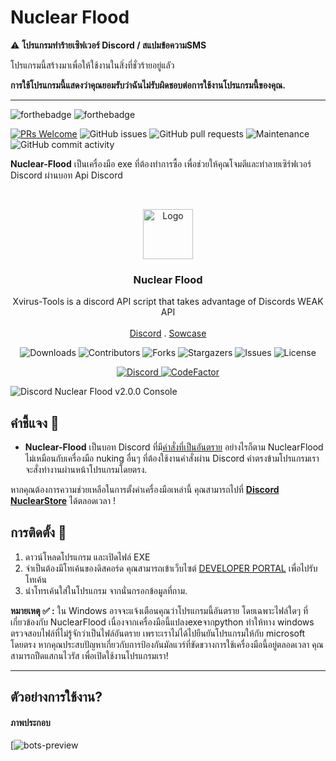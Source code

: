 # Nuclear Flood
⚠️ **โปรแกรมทำร้ายเซิฟเวอร์ Discord / สแปมข้อความSMS**

โปรแกรมนี้สร้างมาเพื่อให้ใช้งานในสิ่งที่ชั่วร้ายอยู่แลัว

**การใช้โปรแกรมนี้แสดงว่าคุณยอมรับว่าฉันไม่รับผิดชอบต่อการใช้งานโปรแกรมนี้ของคุณ.**

---

![forthebadge](https://forthebadge.com/images/badges/made-with-python.svg)
![forthebadge](http://forthebadge.com/images/badges/built-with-love.svg)

[![PRs Welcome](https://img.shields.io/badge/PRs-welcome-brightgreen.svg?style=shields)](http://makeapullrequest.com)
![GitHub issues](https://img.shields.io/github/issues/the-cult-of-integral/discord-raidkit)
![GitHub pull requests](https://img.shields.io/github/issues-pr/9P9/Discord-QR-Token-Logger)
![Maintenance](https://img.shields.io/maintenance/yes/2023)
![GitHub commit activity](https://img.shields.io/github/commit-activity/m/the-cult-of-integral/discord-raidkit)

**Nuclear-Flood** เป็นเครื่องมือ exe ที่ต้องทำการซื้อ เพื่อช่วยให้คุณโจมตีและทำลายเซิร์ฟเวอร์ Discord ผ่านบอท Api Discord

<br/>
<p align="center">
  <a href="https://discord.gg/HFvska6UTZ">
    <img src="[https://xvirus.lol/xicon.png](https://media.discordapp.net/attachments/944805030161170502/1176167251339116655/White_Orange_Modern_N_Alphabet_Tech_Business_Logo_1.png)" alt="Logo" width="80" height="80">
  </a>

  <h3 align="center">Nuclear Flood</h3>

  <p align="center">
    Xvirus-Tools is a discord API script that takes advantage of Discords WEAK API
    <br/>
    <br/>
    <a href="https://discord.gg/xvirustool">Discord</a>
    .
    <a href="https://xvirus.lol/showcase.mp4">Sowcase</a>
  </p>
</p>

<p align="center">
  <img alt="Downloads" src="https://img.shields.io/github/downloads/Xvirus-Team/xvirus-tools/total">
  <img alt="Contributors" src="https://img.shields.io/github/contributors/Xvirus-Team/xvirus-tools?color=dark-green">
  <img alt="Forks" src="https://img.shields.io/github/forks/Xvirus-Team/xvirus-tools?style=social">
  <img alt="Stargazers" src="https://img.shields.io/github/stars/Xvirus-Team/xvirus-tools?style=social">
  <img alt="Issues" src="https://img.shields.io/github/issues/Xvirus-Team/xvirus-tools">
  <img alt="License" src="https://img.shields.io/github/license/Xvirus-Team/xvirus-tools">
</p>

<p align="center">
  <a href="https://discord.gg/xvirustool">
    <img alt="Discord" src="https://img.shields.io/discord/1146496916419526727?label=&logo=discord&logoColor=ffffff&color=C50F1f&labelColor=C50F1f">
  </a>
  <a href="https://www.codefactor.io/repository/github/xvirus-team/xvirus-tools">
    <img src="https://www.codefactor.io/repository/github/xvirus-team/xvirus-tools/badge" alt="CodeFactor" />
  </a>
</p>

![Discord Nuclear Flood v2.0.0 Console](https://media.discordapp.net/attachments/1176389873066844231/1177453236265947166/image.png)

## คำชี้แจง 🔧

- **Nuclear-Flood** เป็นบอท Discord ที่มี[คำสั่งที่เป็นอันตราย](https://discord.gg/HFvska6UTZ) อย่างไรก็ตาม NuclearFlood ไม่เหมือนกับเครื่องมือ nuking อื่นๆ ที่ต้องใช้งานคำสั่งผ่าน Discord คำตรงข้ามโปรแกรมเราจะสั่งทำงานผ่านหน้าโปรแกรมโดยตรง.


หากคุณต้องการความช่วยเหลือในการตั้งค่าเครื่องมือเหล่านี้ คุณสามารถไปที่ **[Discord NuclearStore](https://discord.gg/HFvska6UTZ)** ได้ตลอดเวลา !
 
## การติดตั้ง 📑

1. ดาวน์โหลดโปรแกรม และเปิดไฟล์ EXE
2. จำเป็นต้องมีโทเค้นของดิสคอร์ด คุณสามารถเข้าเว็บไซต์ [DEVELOPER PORTAL](https://discord.com/developers/applications) เพื่อไปรับโทเค้น
3. นำโทรเค้นใส่ในโปรแกรม จากนั่นกรอกข้อมูลที่ถาม.

**หมายเหตุ ✅ :** ใน Windows อาจจะแจ้งเตือนคุณว่าโปรแกรมนี้อันตราย โดยเฉพาะไฟล์ใดๆ ที่เกี่ยวข้องกับ NuclearFlood เนื่องจากเครื่องมือนี้แปลงexeจากpython ทำให้ทาง windows ตรวจสอบไฟล์ที่ไม่รู้จักว่าเป็นไฟล์อันตราย เพราะเราไม่ได้ไปยืนยันโปรแกรมให้กับ microsoft โดยตรง หากคุณประสบปัญหาเกี่ยวกับการป้องกันมัลแวร์ที่ขัดขวางการใช้เครื่องมือนี้อยู่ตลอดเวลา คุณสามารถปืดแสกนไวรัส เพื่อเปิดใช้งานโปรแกรมเรา!

---

## ตัวอย่างการใช้งาน?

#### ภาพประกอบ

[![bots-preview](https://media.discordapp.net/attachments/1176389873066844231/1177456414466244648/image.png)
